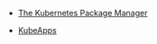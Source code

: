 - [The Kubernetes Package Manager](https://github.com/kubernetes/helm)

- [KubeApps](https://kubeapps.com/)
